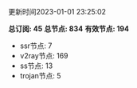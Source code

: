 更新时间2023-01-01 23:25:02

**总订阅: 45**
**总节点: 834**
**有效节点: 194**
- ssr节点: 7
- v2ray节点: 169
- ss节点: 13
- trojan节点: 5
